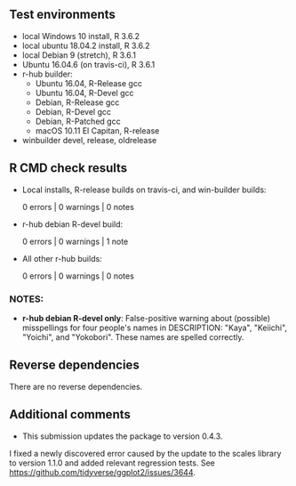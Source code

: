 ## Test environments

* local Windows 10 install, R 3.6.2
* local ubuntu 18.04.2 install, R 3.6.2
* local Debian 9 (stretch), R 3.6.1
* Ubuntu 16.04.6 (on travis-ci), R 3.6.1
* r-hub builder:
    * Ubuntu 16.04, R-Release gcc
    * Ubuntu 16.04, R-Devel gcc
    * Debian, R-Release gcc
    * Debian, R-Devel gcc
    * Debian, R-Patched gcc
    * macOS 10.11 El Capitan, R-release
* winbuilder devel, release, oldrelease

## R CMD check results

* Local installs, R-release builds on travis-ci, and win-builder builds:

    0 errors | 0 warnings | 0 notes

* r-hub debian R-devel build:

    0 errors | 0 warnings | 1 note

* All other r-hub builds:

    0 errors | 0 warnings | 0 notes
  
### NOTES: 

* **r-hub debian R-devel only**: False-positive warning about (possible) 
  misspellings for four people's names in DESCRIPTION: "Kaya", "Keiichi", 
  "Yoichi", and "Yokobori". These names are spelled correctly.

## Reverse dependencies

There are no reverse dependencies.

## Additional comments

* This submission updates the package to version 0.4.3.

I fixed a newly discovered error caused by the update to the scales library
to version 1.1.0 and added relevant regression tests. 
See <https://github.com/tidyverse/ggplot2/issues/3644>.
